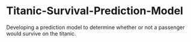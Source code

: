 # Titanic-Survival-Prediction-Model
 Developing a prediction model to determine whether or not a passenger would survive on the titanic.
